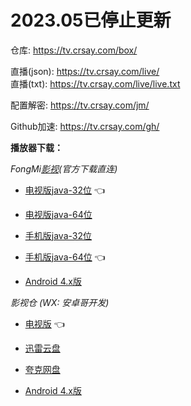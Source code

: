 # 2023.05已停止更新


仓库: https://tv.crsay.com/box/  

直播(json): https://tv.crsay.com/live/  
直播(txt): https://tv.crsay.com/live/live.txt   

配置解密: https://tv.crsay.com/jm/  

Github加速: https://tv.crsay.com/gh/  

**播放器下载：**

*FongMi[影](https://github.com/FongMi/Release)[视](https://my.t4tv.hz.cz/)(官方下载直连)*  

- [电视版java-32位](https://tv.crsay.com/dl/?fmtv32) :point_left:  

- [电视版java-64位](https://tv.crsay.com/dl/?fmtv64)  

- [手机版java-32位](https://tv.crsay.com/dl/?fmsj32)  

- [手机版java-64位](https://tv.crsay.com/dl/?fmsj64) :point_left:     

- [Android 4.x版](https://tv.crsay.com/dl/?fm4x)    
  

*影视仓  (WX: 安卓哥开发)*

- [电视版](https://tv.crsay.com/dl/?ysctv) :point_left:    

- [迅雷云盘](https://tv.crsay.com/dl/?yscxl)    
- [夸克网盘](https://tv.crsay.com/dl/?ysckk)  

- [Android 4.x版](https://tv.crsay.com/dl/?ysc4x)    
